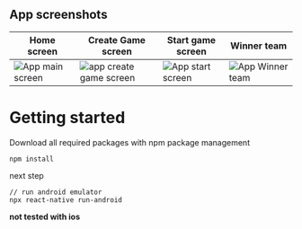 ## App screenshots
| Home screen | Create Game screen | Start game screen | Winner team
|--|--|--|--|
| ![App main screen](https://github.com/vasdeJ/react-native-taboo-game/blob/master/src/images/a4bb9d8c-f351-4e76-8dfd-42f5a3ba47ce.jpg?raw=true) | ![app create game screen](https://github.com/vasdeJ/react-native-taboo-game/blob/master/src/images/75deca1c-6a61-4f22-8890-82d5d00c2964.jpg?raw=true) | ![App start screen](https://github.com/vasdeJ/react-native-taboo-game/blob/master/src/images/4cf0845f-71c7-4b40-a2af-0145e84bed16.jpg?raw=true) | ![App Winner team](https://github.com/vasdeJ/react-native-taboo-game/blob/master/src/images/home.jpg?raw=true)

# Getting started


Download all required packages with npm package management
```
npm install
```
next step
```
// run android emulator
npx react-native run-android
```
**not tested with ios**